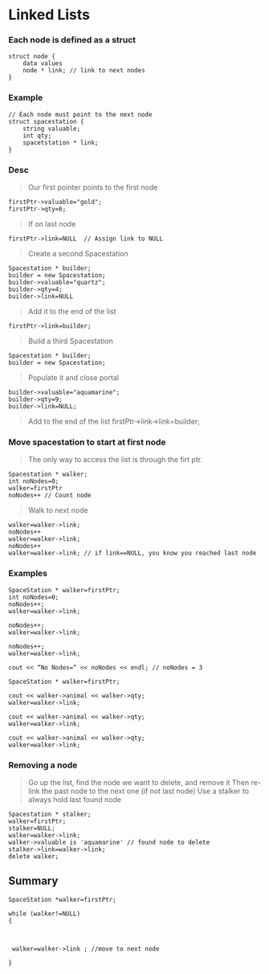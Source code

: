 # Linked Lists

### Each node is defined as a struct
```
struct node {
    data values
    node * link; // link to next nodes
}
```

### Example
```
// Each node must point to the next node
struct spacestation {
    string valuable;
    int qty;
    spacetstation * link;
}
```

### Desc
> Our first pointer points to the first node
```
firstPtr->valuable="gold";
firstPtr->qty=6; 
```

> If on last node
```
firstPtr->link=NULL  // Assign link to NULL
```

> Create a second Spacestation
```
Spacestation * builder;
builder = new Spacestation;
builder->valuable="quartz";
builder->qty=4;
builder->link=NULL
```

> Add it to the end of the list
```
firstPtr->link=builder;
```

> Build a third Spacestation
```
Spacestation * builder;
builder = new Spacestation;
```

> Populate it and close portal
```
builder->valuable="aquamarine";
builder->qty=9;
builder->link=NULL;
```

> Add to the end of the list
firstPtr->link->link=builder;

### Move spacestation to start at first node

> The only way to access the list is through the firt ptr.
```
Spacestation * walker;
int noNodes=0;
walker=firstPtr
noNodes++ // Count node
```

> Walk to next node
```
walker=walker->link;
noNodes++
walker=walker->link;
noNodes++
walker=walker->link; // if link==NULL, you know you reached last node
```

### Examples
```
SpaceStation * walker=firstPtr;
int noNodes=0;
noNodes++;
walker=walker->link;

noNodes++;
walker=walker->link;

noNodes++;
walker=walker->link;

cout << “No Nodes=“ << noNodes << endl; // noNodes = 3
```

```
SpaceStation * walker=firstPtr;

cout << walker->animal << walker->qty;
walker=walker->link;

cout << walker->animal << walker->qty;
walker=walker->link;

cout << walker->animal << walker->qty;
walker=walker->link;
```

### Removing a node
> Go up the list, find the node we want to delete, and remove it
> Then re-link the past node to the next one (if not last node)
> Use a stalker to always hold last found node
```
Spacestation * stalker;
walker=firstPtr;
stalker=NULL;
walker=walker->link;
walker->valuable is 'aquamarine' // found node to delete
stalker->link=walker->link;
delete walker;
```

## Summary
```
SpaceStation *walker=firstPtr;

while (walker!=NULL)		
{
   
  

 walker=walker->link ; //move to next node

}
```